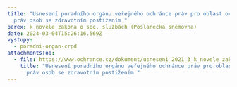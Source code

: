 ```yaml
---
title: "Usnesení poradního orgánu veřejného ochránce práv pro oblast ochrany
  práv osob se zdravotním postižením "
perex: k novele zákona o soc. službách (Poslanecká sněmovna)
date: 2024-03-04T15:26:16.569Z
vystupy:
  - poradni-organ-crpd
attachmentsTop:
  - file: https://www.ochrance.cz/dokument/usneseni_2021_3_k_novele_zakona_o_soc._sluzbach_poslanecka_snemovna_.docx
    title: "Usnesení poradního orgánu veřejného ochránce práv pro oblast ochrany
      práv osob se zdravotním postižením "
---
```

